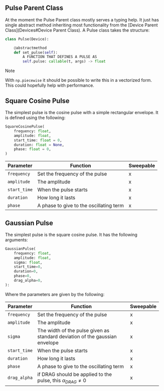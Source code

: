 ## Pulse Parent Class
At the moment the Pulse Parent class mostly serves a typing help. It just has single abstract method inheriting most functionality from the [Device Parent Class](Devices#Device Parent Class). A Pulse class takes the structure:

```python
class Pulse(Device):

    @abstractmethod
    def set_pulse(self):
	    A FUNCTION THAT DEFINES A PULSE AS
	    self.pulse: callable(t, args) -> float
```

> [!NOTE]
> With `np.piecewise` it should be possible to write this in a vectorized form. This could hopefully help with performance. 


## Square Cosine Pulse
The simplest pulse is the cosine pulse with a simple rectangular envelope. It is defined using the following:

```python
SquareCosinePulse(
	frequency: float,
	amplitude: float,
	start_time: float = 0,
	duration: float = None,
	phase: float = 0,
)
```

|Parameter|Function|Sweepable|
|----|----|----|
|`frequency`|Set the frequency of the pulse|x|
|`amplitude` |The amplitude|x|
|`start_time` |When the pulse starts|x|
|`duration` |How long it lasts|x|
|`phase` |A phase to give to the oscillating term|x|


## Gaussian Pulse
The simplest pulse is the square cosine pulse. It has the following arguments:

```python
GaussianPulse(
	frequency: float,
	amplitude: float,
	sigma: float,
	start_time=0,
	duration=0,
	phase=0,
	drag_alpha=0,
):
```

Where the parameters are given by the following:

|Parameter|Function|Sweepable|
|----|----|----|
|`frequency`|Set the frequency of the pulse|x|
|`amplitude` |The amplitude|x|
|`sigma` |The width of the pulse given as standard deviation of the gaussian envelope|x|
|`start_time` |When the pulse starts|x|
|`duration` |How long it lasts|x|
|`phase` |A phase to give to the oscillating term|x|
|`drag_alpha` |if DRAG should be applied to the pulse, this $\alpha_{DRAG}\neq0$ |x|
